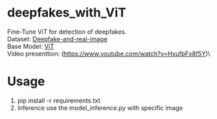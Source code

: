 # deepfakes_with_ViT

Fine-Tune ViT for detection of deepfakes. \
Dataset: [Deepfake-and-real-image](https://huggingface.co/datasets/JamieWithofs/Deepfake-and-real-image)\
Base Model: [ViT](google/vit-base-patch16-224-in21)\
Video presenttion: (https://www.youtube.com/watch?v=HxufbFx8f5Y)\

# Usage 
1. pip install -r requirements.txt
2. Inference use the model_inference.py with specific image
   
